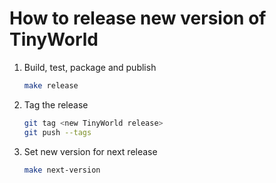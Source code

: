 # How to release new version of TinyWorld

1) Build, test, package and publish

    ```sh
    make release
    ```

2) Tag the release

    ```sh
    git tag <new TinyWorld release>
    git push --tags
    ```

3) Set new version for next release

    ```sh
    make next-version
    ```
